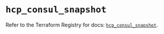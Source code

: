 # `hcp_consul_snapshot`

Refer to the Terraform Registry for docs: [`hcp_consul_snapshot`](https://registry.terraform.io/providers/hashicorp/hcp/0.89.0/docs/resources/consul_snapshot).
